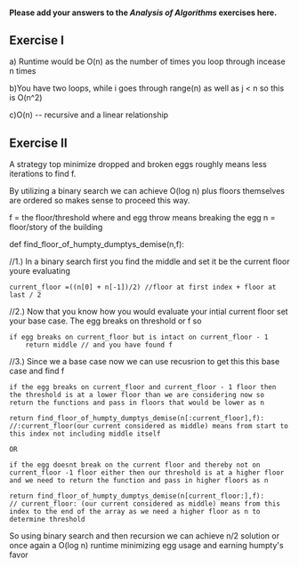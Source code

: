 #### Please add your answers to the ***Analysis of  Algorithms*** exercises here.

## Exercise I

a) Runtime would be O(n) as the number of times you loop through
incease n times


b)You have two loops, while i goes through range(n) as well as j < n so this is
O(n^2)


c)O(n) -- recursive and a linear relationship 

## Exercise II

A strategy top minimize dropped and broken eggs roughly means less iterations to find f.

By utilizing a binary search we can achieve O(log n) plus floors themselves are ordered so makes sense to proceed this way.

f = the floor/threshold where and egg throw means breaking the egg
n = floor/story of the building

def find_floor_of_humpty_dumptys_demise(n,f):

//1.) In a binary search first you find the middle and set it be the current floor youre evaluating

    current_floor =((n[0] + n[-1])/2) //floor at first index + floor at last / 2

//2.) Now that you know how you would evaluate your intial current floor set your base case. The egg breaks on threshold or f so

    if egg breaks on current_floor but is intact on current_floor - 1
        return middle // and you have found f

//3.) Since we a base case now we can use recusrion to get this this base case and find f
    
    if the egg breaks on current_floor and current_floor - 1 floor then the threshold is at a lower floor than we are considering now so
    return the functions and pass in floors that would be lower as n

    return find_floor_of_humpty_dumptys_demise(n[:current_floor],f): 
    //:current_floor(our current considered as middle) means from start to this index not including middle itself

    OR

    if the egg doesnt break on the current floor and thereby not on current_floor -1 floor either then our threshold is at a higher floor and we need to return the function and pass in higher floors as n

    return find_floor_of_humpty_dumptys_demise(n[current_floor:],f):
    // current_floor: (our current considered as middle) means from this index to the end of the array as we need a higher floor as n to determine threshold

So using binary search and then recursion we can achieve n/2 solution or once again a O(log n) runtime minimizing egg usage and earning humpty's favor





